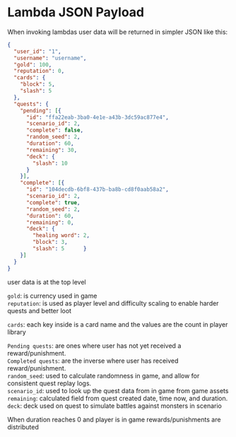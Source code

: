 # Lambda JSON Payload
When invoking lambdas user data will be returned in simpler JSON like this:

```json
{
  "user_id": "1",
  "username": "username",
  "gold": 100,
  "reputation": 0,
  "cards": {
    "block": 5,
    "slash": 5
  },
  "quests": {
    "pending": [{ 
      "id": "ffa22eab-3ba0-4e1e-a43b-3dc59ac877e4", 
      "scenario_id": 2, 
      "complete": false, 
      "random_seed": 2, 
      "duration": 60, 
      "remaining": 30,
      "deck": {
        "slash": 10
      }
    }], 
    "complete": [{
      "id": "104decdb-6bf8-437b-ba8b-cd8f0aab58a2", 
      "scenario_id": 2, 
      "complete": true, 
      "random_seed": 2, 
      "duration": 60, 
      "remaining": 0,
      "deck": {
        "healing word": 2,
        "block": 3,
        "slash": 5      }
    }]
  }
}
```
user data is at the top level

`gold`: is currency used in game<br>
`reputation`: is used as player level and difficulty scaling to enable harder quests and better loot<br>

`cards`: each key inside is a card name and the values are the count in player library

`Pending quests`: are ones where user has not yet received a reward/punishment.<br>
`Completed quests`: are the inverse where user has received reward/punishment.<br>
`random_seed`: used to calculate randomness in game, and allow for consistent quest replay logs.<br>
`scenario_id`: used to look up the quest data from in game from game assets<br>
`remaining`: calculated field from quest created date, time now, and duration. 
`deck`: deck used on quest to simulate battles against monsters in scenario 

When duration reaches 0 and player is in game rewards/punishments are distributed<br>